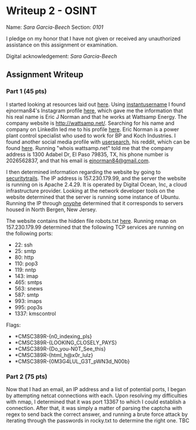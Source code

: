 # Writeup 2 - OSINT

Name: *Sara Garcia-Beech*
Section: *0101*

I pledge on my honor that I have not given or received any unauthorized assistance on this assignment or examination.

Digital acknowledgement: *Sara Garcia-Beech*

## Assignment Writeup

### Part 1 (45 pts)

I started looking at resources laid out [here](https://osintframework.com/). Using [instantusername](https://instantusername.com/#/) I found ejnorman84's Instagram profile [here](https://instagram.com/ejnorman84/), which gave me the information that his real name is Eric J Norman and that he works at Wattsamp Energy. The company website is http://wattsamp.net/. Searching for his name and company on LinkedIn led me to his profile [here](https://www.linkedin.com/in/eric-norman-304550192/). Eric Norman is a power plant control specialist who used to work for BP and Koch Industries. I found another social media profile with [usersearch](https://usersearch.org/results_normal.php), his reddit, which can be found [here](https://www.reddit.com/user/ejnorman84/comments/). Running "whois wattsamp.net" told me that the company address is 1300 Adabel Dr, El Paso 79835, TX, his phone number is 2026562837, and that his email is ejnorman84@gmail.com.

I then determined information regarding the website by going to [securitytrails](https://securitytrails.com/domain/wattsamp.net/dns). The IP address is 157.230.179.99, and the server the website is running on is Apache 2.4.29. It is operated  by Digital Ocean, Inc, a cloud infrastructure provider. Looking at the network developer tools on the website determined that the server is running some instance of Ubuntu. Running the IP through [onyphe](https://www.onyphe.io/search/?query=157.230.179.99%C2%A0%C2%A0) determined that it corresponds to servers housed in North Bergen, New Jersey.

The website contains the hidden file robots.txt [here](http://wattsamp.net/robots.txt). Running nmap on 157.230.179.99 determined that the following TCP services are running on the following ports:
- 22: ssh
- 25: smtp
- 80: http
- 110: pop3
- 119: nntp
- 143: imap
- 465: smtps
- 563: snews
- 587: smtp
- 993: imaps
- 995: pop3s
- 1337: kmscontrol


Flags:
- *CMSC389R-{n0_indexing_pls}
- *CMSC389R-{LOOKING_CLOSELY_PAYS}
- *CMSC389R-{Do_you-N0T_See_this}
- *CMSC389R-{html_h@x0r_lulz}
- *CMSC389R-{0M3G4LUL_G3T_pWN3d_N00b}

### Part 2 (75 pts)

Now that I had an email, an IP address and a list of potential ports, I began by attempting netcat connections with each. Upon resolving my difficulties with nmap, I determined that it was port 13367 to which I could establish a connection. After that, it was simply a matter of parsing the captcha with regex to send back the correct answer, and running a brute force attack by iterating through the passwords in rocky.txt to determine the right one. TBC

